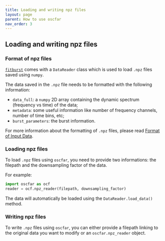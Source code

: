 ```yaml
---
title: Loading and writing npz files
layout: page
parent: How to use oscfar
nav_order: 3
---
```


## Loading and writing npz files
### Format of npz files
[`fitburst`](https://github.com/CHIMEFRB/fitburst) comes with a `DataReader` class which is used to load `.npz` files saved using `numpy`.

The data saved in the `.npz` file needs to be formatted with the following information:
- `data_full`: a `numpy` 2D array containing the dynamic spectrum (frequency vs time) of the data;
- `metadata`: some useful information like number of frequency channels, number of time bins, etc;
- `burst_parameters`: the burst information.

For more information about the formatting of `.npz` files, please read [Format of Input Data](https://chimefrb.github.io/fitburst/usage/formatting_data_generic/).

### Loading npz files
To load `.npz` files using `oscfar`, you need to provide two informations: the filepath and the downsampling factor of the data.

For example:
```python
import oscfar as ocf
reader = ocf.npz_reader(filepath, downsampling_factor)
```
The data will automatically be loaded using the `DataReader.load_data()` method.

### Writing npz files
To write `.npz` files using `oscfar`, you can either provide a filepath linking to the original data you want to modify or an `oscfar.npz_reader` object.